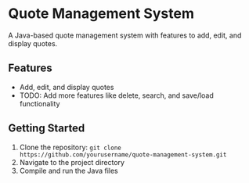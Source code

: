 # Quote Management System

A Java-based quote management system with features to add, edit, and display quotes.

## Features

- Add, edit, and display quotes
- TODO: Add more features like delete, search, and save/load functionality

## Getting Started

1. Clone the repository: `git clone https://github.com/yourusername/quote-management-system.git`
2. Navigate to the project directory
3. Compile and run the Java files
